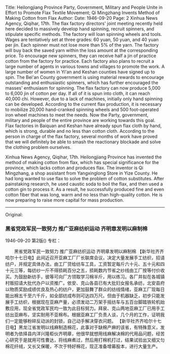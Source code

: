 Title: Heilongjiang Province Party, Government, Military and People Unite in Effort to Promote Flax Textile Movement; Qi Mingzhang Invents Method of Making Cotton from Flax
Author:
Date: 1946-09-20
Page: 2
Xinhua News Agency, Qiqihar, 17th. The flax factory directors' joint meeting recently held here decided to massively develop hand spinning, recruit spinners, and stipulate specific methods. The factory will loan spinning wheels and tools. Wages are tentatively set at three grades: 60 yuan, 50 yuan, and 40 yuan per jin. Each spinner must not lose more than 5% of the yarn. The factory will buy back the saved yarn within the loss amount at the corresponding price. To encourage new spinners, they can receive half a jin of practice cotton from the factory for practice. Each factory also plans to recruit a large number of agents in various towns and villages to promote the work. A large number of women in Yi'an and Keshan counties have signed up to spin. The Bei'an County government is using material rewards to encourage outstanding and enthusiastic spinners, which has further encouraged the masses' enthusiasm for spinning. The flax factory can now produce 5,000 to 6,000 jin of cotton per day. If all of it is spun into cloth, it can reach 40,000 chi. However, due to a lack of machines, initially only hand spinning can be developed. According to the current flax production, it is necessary to mobilize 20,000 hand-cranked spinning wheels and 500 foot-operated iron wheel machines to meet the needs. Now the Party, government, military and people of the entire province are working towards this goal. Flax factories in Baiquan and Keshan have already spun flax cloth by hand, which is strong, durable and no less than cotton cloth. According to the person in charge of the flax factory, several months of work have proved that we will definitely be able to smash the reactionary blockade and solve the clothing problem ourselves.

Xinhua News Agency, Qiqihar, 17th. Heilongjiang Province has invented the method of making cotton from flax, which has special significance for the province, which lacks cotton and produces flax. The inventor is Qi Mingzhang, a shop assistant from Yangxinglong Store in Yize County. He had long wanted to use flax to solve the problem of cotton substitutes. After painstaking research, he used caustic soda to boil the flax, and then used a cotton gin to process it. As a result, he successfully produced fine and even cotton fiber that was long, warm and no less than high-quality cotton. He is now preparing to raise more capital for mass production.



<hr /> 

Original: 


### 黑省党政军民一致努力  推广亚麻纺织运动  齐明章发明以麻制棉

1946-09-20
第2版()
专栏：

　　黑省党政军民一致努力
    推广亚麻纺织运动
    齐明章发明以麻制棉
    【新华社齐齐哈尔十七日电】此间近召开亚麻工厂厂长联席会议，决定大量发展手工纺织，招请纺户，并规定具体办法，由工厂贷给纺车工具，工资暂定每斤六十元、五十元和四十元三等，每纺纱一斤不得损耗百分之五，损耗数内节省之纱线由工厂按等付价收买。为鼓励新纺手，彼等可向厂方领取学习棉半斤，用以练习。各厂并拟在各城镇村贩招请大批代办户以资推广。依安、克山各县已有大批妇女报名承纺，北安县府以物质奖励成绩优良及热心的纺户，更加鼓舞了群众的纺线情绪，亚麻工厂现每日能出棉五千至六千斤，如全部纺成布则可达四万尺。但由于机器缺乏，初步只能发展手工纺织，根据现在亚麻产量，必须发动二万架手摇纺车与五百台脚踏铁轮机始敷应用，现全省党政军民均一致为此目标努力。拜泉、克山两地亚麻工厂已用手工纺出亚麻布，坚实耐用不亚棉布。根据亚麻工厂负责人谈，几个月的工作，证明我们一定能够粉碎反动派的封锁，自己动手解决穿衣问题。
    【新华社齐齐哈尔十七日电】黑龙江省发明以线麻制造棉花，此事对于缺棉产麻的该省，有特殊意义，发明者为依择县内洋兴隆柜伙齐明章，他很早就想用线麻解决棉的代用品问题，经苦心研究于是就用可性曹达，将线麻煮过，然后用打棉机打过，结果试验出又细又匀棉花纤绒，又长又保暖，不次于特好棉花，现正准备增募股本，进行大量生产。
